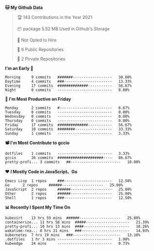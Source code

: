 <!--START_SECTION:waka-->
**🐱 My Github Data**
> 🏆 143 Contributions in the Year 2021
 >
> 📦 package 5.52 MB Used in Github's Storage
 >
> 🚫 Not Opted to Hire
 >
> 🚪 6 Public Repositories
 >
> 🔑 2 Pirvate Repositories
 >

**I'm an Early 🐤** 
```text
Morning		9 commits	#######------------------	30.00%
Daytime		4 commits	###----------------------	13.33%
Evening		17 commits	##############-----------	56.67%
Night		0 commits	-------------------------	0.00%
```

**📅 I'm Most Productive on Friday**
```text
Monday		2 commits	#------------------------	6.67%
Tuesday		0 commits	-------------------------	0.00%
Wednesday	0 commits	-------------------------	0.00%
Thursday	0 commits	-------------------------	0.00%
Friday		17 commits	##############-----------	56.67%
Saturday	10 commits	########-----------------	33.33%
Sunday		1 commits	-------------------------	3.33%
```

**📽 I'm Most Contribute to gccio**
```text
dotfiles	1 commits	-------------------------	3.33%
gccio		26 commits	#####################----	86.67%
pretty-profi...	3 commits	##-----------------------	10.00%
```


**❤ I Mostly Code in JavaScript、Go**

```text
Emacs Lisp	1 repos		###----------------------	12.50%
Go		2 repos		######-------------------	25.00%
JavaScript	2 repos		######-------------------	25.00%
Other		2 repos		######-------------------	25.00%
Shell		1 repos		###----------------------	12.50%
```

**📊 Recently I Spent My Time On**
```text
kubevirt	13 hrs 59 mins	######-------------------	25.00%
containerize...	11 hrs 58 mins	#####--------------------	21.39%
pretty-profi...	10 hrs 13 mins	####---------------------	18.26%
wakatime-rea...	8 hrs 21 mins	###----------------------	14.93%
kubernetes	7 hrs 19 mins	###----------------------	13.10%
.dotfiles	1 hr 3 mins	-------------------------	1.90%
kubeedge	24 mins		-------------------------	0.73%
```

<!--END_SECTION:waka-->
